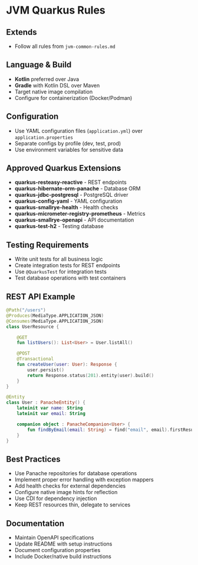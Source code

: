 # JVM Quarkus Rules

## Extends

- Follow all rules from `jvm-common-rules.md`

## Language & Build

- **Kotlin** preferred over Java
- **Gradle** with Kotlin DSL over Maven
- Target native image compilation
- Configure for containerization (Docker/Podman)

## Configuration

- Use YAML configuration files (`application.yml`) over `application.properties`
- Separate configs by profile (dev, test, prod)
- Use environment variables for sensitive data

## Approved Quarkus Extensions

- **quarkus-resteasy-reactive** - REST endpoints
- **quarkus-hibernate-orm-panache** - Database ORM
- **quarkus-jdbc-postgresql** - PostgreSQL driver
- **quarkus-config-yaml** - YAML configuration
- **quarkus-smallrye-health** - Health checks
- **quarkus-micrometer-registry-prometheus** - Metrics
- **quarkus-smallrye-openapi** - API documentation
- **quarkus-test-h2** - Testing database

## Testing Requirements

- Write unit tests for all business logic
- Create integration tests for REST endpoints
- Use `@QuarkusTest` for integration tests
- Test database operations with test containers

## REST API Example

```kotlin
@Path("/users")
@Produces(MediaType.APPLICATION_JSON)
@Consumes(MediaType.APPLICATION_JSON)
class UserResource {

    @GET
    fun listUsers(): List<User> = User.listAll()

    @POST
    @Transactional
    fun createUser(user: User): Response {
        user.persist()
        return Response.status(201).entity(user).build()
    }
}

@Entity
class User : PanacheEntity() {
    lateinit var name: String
    lateinit var email: String

    companion object : PanacheCompanion<User> {
        fun findByEmail(email: String) = find("email", email).firstResult()
    }
}
```

## Best Practices

- Use Panache repositories for database operations
- Implement proper error handling with exception mappers
- Add health checks for external dependencies
- Configure native image hints for reflection
- Use CDI for dependency injection
- Keep REST resources thin, delegate to services

## Documentation

- Maintain OpenAPI specifications
- Update README with setup instructions
- Document configuration properties
- Include Docker/native build instructions

